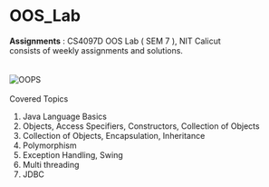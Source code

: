 # OOS_Lab

**Assignments** : CS4097D OOS Lab ( SEM 7 ), NIT Calicut
<br/>
consists of weekly assignments and solutions. 
<br/>
<br/>
<br/>
![OOPS](https://cdn.slidesharecdn.com/ss_thumbnails/oop-190125211805-thumbnail-4.jpg?cb=1548451240)
<br/>
<br/>
Covered Topics
1. Java Language Basics
2. Objects, Access Specifiers, Constructors, Collection of Objects
3. Collection of Objects, Encapsulation, Inheritance
4. Polymorphism
5. Exception Handling, Swing
6. Multi threading
7. JDBC
